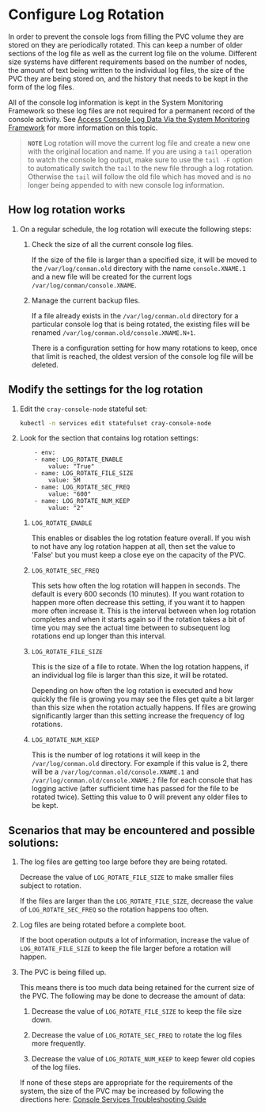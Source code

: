 # Configure Log Rotation

In order to prevent the console logs from filling the PVC volume they are stored on
they are periodically rotated. This can keep a number of older sections of the log
file as well as the current log file on the volume. Different size systems have
different requirements based on the number of nodes, the amount of text being written
to the individual log files, the size of the PVC they are being stored on, and the
history that needs to be kept in the form of the log files.

All of the console log information is kept in the System Monitoring Framework so these
log files are not required for a permanent record of the console activity. See
[Access Console Log Data Via the System Monitoring Framework](./Access_Console_Log_Data_Via_the_System_Monitoring_Framework_SMF.md)
for more information on this topic.

> **`NOTE`** Log rotation will move the current log file and create a new one with the original
    location and name. If you are using a `tail` operation to watch the console log output,
    make sure to use the `tail -F` option to automatically switch the `tail` to the new
    file through a log rotation. Otherwise the `tail` will follow the old file which has
    moved and is no longer being appended to with new console log information.

## How log rotation works

1. On a regular schedule, the log rotation will execute the following steps:

    1. Check the size of all the current console log files.

        If the size of the file is larger than a specified size, it will be
        moved to the `/var/log/conman.old` directory with the name
        `console.XNAME.1` and a new file will be created for the current logs
        `/var/log/conman/console.XNAME`.

    1. Manage the current backup files.

        If a file already exists in the `/var/log/conman.old` directory for
        a particular console log that is being rotated, the existing files
        will be renamed `/var/log/conman.old/console.XNAME.N+1`.

        There is a configuration setting for how many rotations to keep, once
        that limit is reached, the oldest version of the console log file will
        be deleted.

## Modify the settings for the log rotation

1. Edit the `cray-console-node` stateful set:

    ```bash
    kubectl -n services edit statefulset cray-console-node
    ```

1. Look for the section that contains log rotation settings:

    ```text
        - env:
        - name: LOG_ROTATE_ENABLE
            value: "True"
        - name: LOG_ROTATE_FILE_SIZE
            value: 5M
        - name: LOG_ROTATE_SEC_FREQ
            value: "600"
        - name: LOG_ROTATE_NUM_KEEP
            value: "2"
    ```

    1. `LOG_ROTATE_ENABLE`

        This enables or disables the log rotation feature overall. If you wish to
        not have any log rotation happen at all, then set the value to 'False' but
        you must keep a close eye on the capacity of the PVC.

    1. `LOG_ROTATE_SEC_FREQ`

        This sets how often the log rotation will happen in seconds. The default is
        every 600 seconds (10 minutes). If you want rotation to happen more often
        decrease this setting, if you want it to happen more often increase it. This
        is the interval between when log rotation completes and when it starts again
        so if the rotation takes a bit of time you may see the actual time between
        to subsequent log rotations end up longer than this interval.

    1. `LOG_ROTATE_FILE_SIZE`

        This is the size of a file to rotate. When the log rotation happens, if an
        individual log file is larger than this size, it will be rotated.
        
        Depending on how often the log rotation is executed and how quickly the file
        is growing you may see the files get quite a bit larger than this size when
        the rotation actually happens. If files are growing significantly larger than
        this setting increase the frequency of log rotations.

    1. `LOG_ROTATE_NUM_KEEP`

        This is the number of log rotations it will keep in the `/var/log/conman.old`
        directory. For example if this value is 2, there will be a 
        `/var/log/conman.old/console.XNAME.1` and `/var/log/conman.old/console.XNAME.2`
        file for each console that has logging active (after sufficient time has passed
        for the file to be rotated twice). Setting this value to 0 will prevent any
        older files to be kept.

## Scenarios that may be encountered and possible solutions:

1. The log files are getting too large before they are being rotated.

    Decrease the value of `LOG_ROTATE_FILE_SIZE` to make smaller files
    subject to rotation.

    If the files are larger than the `LOG_ROTATE_FILE_SIZE`, decrease the
    value of `LOG_ROTATE_SEC_FREQ` so the rotation happens too often.

1. Log files are being rotated before a complete boot.

    If the boot operation outputs a lot of information, increase the value of
    `LOG_ROTATE_FILE_SIZE` to keep the file larger before a rotation will
    happen.

1. The PVC is being filled up.

    This means there is too much data being retained for the current size of the PVC.
    The following may be done to decrease the amount of data:

    1. Decrease the value of `LOG_ROTATE_FILE_SIZE` to keep the file size down.

    1. Decrease the value of `LOG_ROTATE_SEC_FREQ` to rotate the log files more frequently.

    1. Decrease the value of `LOG_ROTATE_NUM_KEEP` to keep fewer old copies of the log files.

    If none of these steps are appropriate for the requirements of the system, the size of the
    PVC may be increased by following the directions here:
    [Console Services Troubleshooting Guide](./Console_Services_Troubleshooting_Guide.md#check-the-capacity-of-the-pvc)
